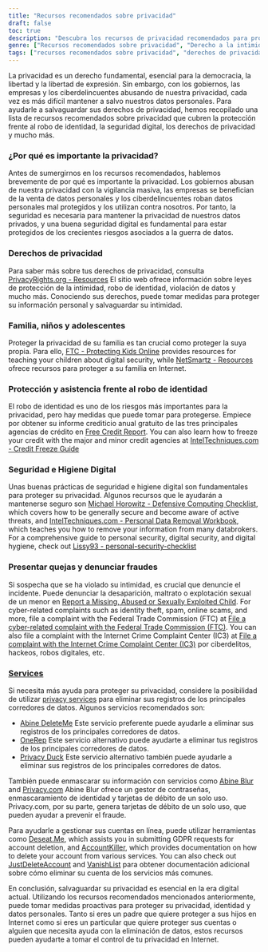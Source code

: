 ```yaml
---
title: "Recursos recomendados sobre privacidad"
draft: false
toc: true
description: "Descubra los recursos de privacidad recomendados para proteger sus derechos, su familia y su información personal, incluida la protección frente al robo de identidad, la seguridad digital y los derechos de privacidad, para mantenerse a salvo de los ciberdelincuentes y la vigilancia masiva."
genre: ["Recursos recomendados sobre privacidad", "Derecho a la intimidad", "Protección frente al robo de identidad", "Seguridad digital", "Ciberdelincuentes", "Vigilancia masiva", "Protección de datos personales", "Privacidad familiar", "Privacidad infantil", "Privacidad de los adolescentes", "Higiene de la seguridad digital", "Informe de crédito", "Congelación del crédito", "Lista de comprobación de la informática defensiva", "Eliminación de datos personales", "Informes sobre fraude", "Servicios de privacidad", "Enmascaramiento de la información", "Gestión de cuentas", "Solicitudes GDPR", "Eliminación de cuentas"]
tags: ["recursos recomendados sobre privacidad", "derechos de privacidad", "protección frente al robo de identidad", "seguridad digital", "ciberdelincuentes", "vigilancia masiva", "datos personales", "SimeonOnSecurity", "familia", "niños", "adolescentes", "higiene de la seguridad digital", "informe de crédito", "congelación del crédito", "lista de control de la informática defensiva", "eliminación de datos personales", "presentar denuncias", "denunciar el fraude", "servicios de privacidad", "información de enmascaramiento", "gestión de cuentas", "Solicitudes GDPR", "eliminación de la cuenta", "privacidad en línea", "protección de datos", "ciberseguridad", "herramientas de privacidad", "protección de la identidad", "seguridad en línea", "seguridad de la información personal"]
---
```


La privacidad es un derecho fundamental, esencial para la democracia, la libertad y la libertad de expresión. Sin embargo, con los gobiernos, las empresas y los ciberdelincuentes abusando de nuestra privacidad, cada vez es más difícil mantener a salvo nuestros datos personales. Para ayudarle a salvaguardar sus derechos de privacidad, hemos recopilado una lista de recursos recomendados sobre privacidad que cubren la protección frente al robo de identidad, la seguridad digital, los derechos de privacidad y mucho más.

### ¿Por qué es importante la privacidad?

Antes de sumergirnos en los recursos recomendados, hablemos brevemente de por qué es importante la privacidad. Los gobiernos abusan de nuestra privacidad con la vigilancia masiva, las empresas se benefician de la venta de datos personales y los ciberdelincuentes roban datos personales mal protegidos y los utilizan contra nosotros. Por tanto, la seguridad es necesaria para mantener la privacidad de nuestros datos privados, y una buena seguridad digital es fundamental para estar protegidos de los crecientes riesgos asociados a la guerra de datos.

### Derechos de privacidad

Para saber más sobre tus derechos de privacidad, consulta [PrivacyRights.org - Resources](https://privacyrights.org/resources) El sitio web ofrece información sobre leyes de protección de la intimidad, robo de identidad, violación de datos y mucho más. Conociendo sus derechos, puede tomar medidas para proteger su información personal y salvaguardar su intimidad.

### Familia, niños y adolescentes

Proteger la privacidad de su familia es tan crucial como proteger la suya propia. Para ello, [FTC - Protecting Kids Online](https://www.consumer.ftc.gov/topics/protecting-kids-online) provides resources for teaching your children about digital security, while [NetSmartz - Resources](https://www.missingkids.org/netsmartz/resources) ofrece recursos para proteger a su familia en Internet.

### Protección y asistencia frente al robo de identidad

El robo de identidad es uno de los riesgos más importantes para la privacidad, pero hay medidas que puede tomar para protegerse. Empiece por obtener su informe crediticio anual gratuito de las tres principales agencias de crédito en [Free Credit Report](https://www.annualcreditreport.com/index.action). You can also learn how to freeze your credit with the major and minor credit agencies at [IntelTechniques.com - Credit Freeze Guide](https://inteltechniques.com/data/workbook.pdf)

### Seguridad e Higiene Digital

Unas buenas prácticas de seguridad e higiene digital son fundamentales para proteger su privacidad. Algunos recursos que le ayudarán a mantenerse seguro son [Michael Horowitz - Defensive Computing Checklist](https://defensivecomputingchecklist.com/), which covers how to be generally secure and become aware of active threats, and [IntelTechniques.com - Personal Data Removal Workbook](https://inteltechniques.com/data/workbook.pdf), which teaches you how to remove your information from many databrokers. For a comprehensive guide to personal security, digital security, and digital hygiene, check out [Lissy93 - personal-security-checklist](https://github.com/Lissy93/personal-security-checklist)

### Presentar quejas y denunciar fraudes

Si sospecha que se ha violado su intimidad, es crucial que denuncie el incidente. Puede denunciar la desaparición, maltrato o explotación sexual de un menor en [Report a Missing, Abused or Sexually Exploited Child](http://www.missingkids.com/Report). For cyber-related complaints such as identity theft, spam, online scams, and more, file a complaint with the Federal Trade Commission (FTC) at [File a cyber-related complaint with the Federal Trade Commission (FTC)](https://www.ftccomplaintassistant.gov/#&panel1-1). You can also file a complaint with the Internet Crime Complaint Center (IC3) at [File a complaint with the Internet Crime Complaint Center (IC3)](https://complaint.ic3.gov/default.aspx?) por ciberdelitos, hackeos, robos digitales, etc.

### [Services](https://simeononsecurity.com/recommendations/services/)

Si necesita más ayuda para proteger su privacidad, considere la posibilidad de utilizar [privacy services](https://simeononsecurity.com/recommendations/services/) para eliminar sus registros de los principales corredores de datos. Algunos servicios recomendados son:

- [Abine DeleteMe](https://joindeleteme.com/refer?coupon=RFR-40867-7DWHR4) Este servicio preferente puede ayudarle a eliminar sus registros de los principales corredores de datos.
- [OneRep](https://onerep.com) Este servicio alternativo puede ayudarte a eliminar tus registros de los principales corredores de datos.
- [Privacy Duck](https://www.privacyduck.com/) Este servicio alternativo también puede ayudarle a eliminar sus registros de los principales corredores de datos.

También puede enmascarar su información con servicios como [Abine Blur](https://dnt.abine.com/#/ref_register/pC8ZbvQtt) and [Privacy.com](https://privacy.com/join/SU86Y) Abine Blur ofrece un gestor de contraseñas, enmascaramiento de identidad y tarjetas de débito de un solo uso. Privacy.com, por su parte, genera tarjetas de débito de un solo uso, que pueden ayudar a prevenir el fraude.

Para ayudarle a gestionar sus cuentas en línea, puede utilizar herramientas como [Deseat.Me](https://app.deseat.me), which assists you in submitting GDPR requests for account deletion, and [AccountKiller](https://www.accountkiller.com/en), which provides documentation on how to delete your account from various services. You can also check out [JustDeleteAccount](https://www.justdeleteaccount.com/) and [VanishList](https://vanishlist.ml/) para obtener documentación adicional sobre cómo eliminar su cuenta de los servicios más comunes.

En conclusión, salvaguardar su privacidad es esencial en la era digital actual. Utilizando los recursos recomendados mencionados anteriormente, puede tomar medidas proactivas para proteger su privacidad, identidad y datos personales. Tanto si eres un padre que quiere proteger a sus hijos en Internet como si eres un particular que quiere proteger sus cuentas o alguien que necesita ayuda con la eliminación de datos, estos recursos pueden ayudarte a tomar el control de tu privacidad en Internet.


